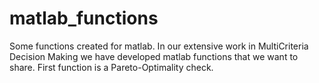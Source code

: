 # matlab_functions
Some functions created for matlab.
In our extensive work in MultiCriteria Decision Making we have developed matlab functions that we want to share.
First function is a Pareto-Optimality check.
